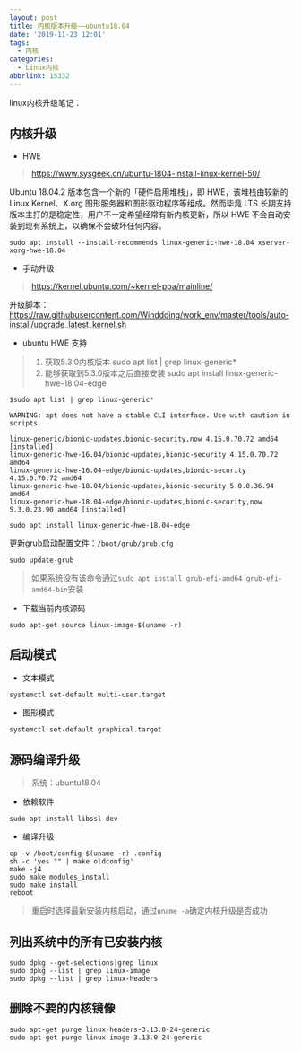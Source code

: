 ```yaml
---
layout: post
title: 内核版本升级——ubuntu18.04
date: '2019-11-23 12:01'
tags:
  - 内核
categories:
  - Linux内核
abbrlink: 15332
---
```


linux内核升级笔记：

<!--more-->

## 内核升级

- HWE
> https://www.sysgeek.cn/ubuntu-1804-install-linux-kernel-50/

Ubuntu 18.04.2 版本包含一个新的「硬件启用堆栈」，即 HWE，该堆栈由较新的Linux Kernel、X.org 图形服务器和图形驱动程序等组成。然而毕竟 LTS 长期支持版本主打的是稳定性，用户不一定希望经常有新内核更新，所以 HWE 不会自动安装到现有系统上，以确保不会破坏任何内容。

``` shell
sudo apt install --install-recommends linux-generic-hwe-18.04 xserver-xorg-hwe-18.04
```

- 手动升级

> https://kernel.ubuntu.com/~kernel-ppa/mainline/

升级脚本：https://raw.githubusercontent.com/Winddoing/work_env/master/tools/auto-install/upgrade_latest_kernel.sh


- ubuntu HWE 支持

>1. 获取5.3.0内核版本 sudo apt list | grep linux-generic*
>2. 能够获取到5.3.0版本之后直接安装 sudo apt install linux-generic-hwe-18.04-edge

``` shell
$sudo apt list | grep linux-generic*

WARNING: apt does not have a stable CLI interface. Use with caution in scripts.

linux-generic/bionic-updates,bionic-security,now 4.15.0.70.72 amd64 [installed]
linux-generic-hwe-16.04/bionic-updates,bionic-security 4.15.0.70.72 amd64
linux-generic-hwe-16.04-edge/bionic-updates,bionic-security 4.15.0.70.72 amd64
linux-generic-hwe-18.04/bionic-updates,bionic-security 5.0.0.36.94 amd64
linux-generic-hwe-18.04-edge/bionic-updates,bionic-security,now 5.3.0.23.90 amd64 [installed]

sudo apt install linux-generic-hwe-18.04-edge
```

更新grub启动配置文件：`/boot/grub/grub.cfg`
```
sudo update-grub
```
> 如果系统没有该命令通过`sudo apt install grub-efi-amd64 grub-efi-amd64-bin`安装

- 下载当前内核源码

``` shell
sudo apt-get source linux-image-$(uname -r)
```

## 启动模式

- 文本模式
``` shell
systemctl set-default multi-user.target
```

- 图形模式
``` shell
systemctl set-default graphical.target
```

## 源码编译升级

> 系统：ubuntu18.04

- 依赖软件
``` shell
sudo apt install libssl-dev
```

- 编译升级
``` shell
cp -v /boot/config-$(uname -r) .config
sh -c 'yes "" | make oldconfig'
make -j4
sudo make modules_install
sudo make install
reboot
```
> 重启时选择最新安装内核启动，通过`uname -a`确定内核升级是否成功

## 列出系统中的所有已安装内核

``` shell
sudo dpkg --get-selections|grep linux
sudo dpkg --list | grep linux-image
sudo dpkg --list | grep linux-headers
```

## 删除不要的内核镜像

``` shell
sudo apt-get purge linux-headers-3.13.0-24-generic
sudo apt-get purge linux-image-3.13.0-24-generic
```
